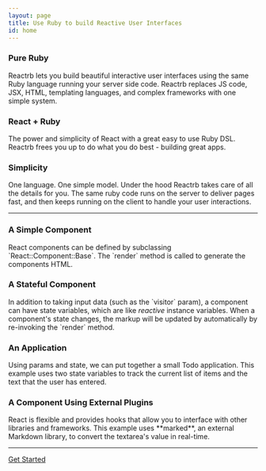 ```yaml
---
layout: page
title: Use Ruby to build Reactive User Interfaces
id: home
---
```


<section class="light home-section">
  <div class="marketing-row">
    <div class="marketing-col">
      <h3>Pure Ruby</h3>
      <p>
        Reactrb lets you build beautiful interactive user interfaces using the same Ruby language running your server side code.  Reactrb replaces JS code, JSX, HTML,
        templating languages, and complex frameworks with one simple system.
      </p>
    </div>
    <div class="marketing-col">
      <h3>React + Ruby</h3>
      <p>
        The power and simplicity of React with a great easy to use Ruby DSL.  Reactrb frees you up to do what you do best - building great apps.
      </p>
    </div>
    <div class="marketing-col">
      <h3>Simplicity</h3>
      <p>
        One language.  One simple model.  Under the hood Reactrb takes care of all the details for you.  The same ruby code runs on the server to deliver pages
        fast, and then keeps running on the client to handle your user interactions.  
      </p>
    </div>
  </div>
</section>
<hr class="home-divider" />
<section class="home-section">
  <div id="examples">
    <div class="example">
      <h3>A Simple Component</h3>
      <p>
        React components can be defined by subclassing `React::Component::Base`.  The `render` method is called to generate the components HTML.
      </p>
      <div id="helloExample"></div>
    </div>
    <div class="example">
      <h3>A Stateful Component</h3>
      <p>
        In addition to taking input data (such as the `visitor` param), a
        component can have state variables, which are like <i>reactive</i> instance variables.
        When a component's state changes, the markup will be
        updated by automatically by re-invoking the `render` method.
      </p>
      <div id="timerExample"></div>
    </div>
    <div class="example">
      <h3>An Application</h3>
      <p>
        Using params and state, we can put together a small Todo application.
        This example uses two state variables to track the current list of items and
        the text that the user has entered.
      </p>
      <div id="todoExample"></div>
    </div>
    <div class="example">
      <h3>A Component Using External Plugins</h3>
      <p>
        React is flexible and provides hooks that allow you to interface with
        other libraries and frameworks. This example uses **marked**, an external
        Markdown library, to convert the textarea's value in real-time.
      </p>
      <div id="markdownExample"></div>
    </div>
  </div>
  <script src="https://cdnjs.cloudflare.com/ajax/libs/marked/0.3.5/marked.min.js"></script>
  <script src="/react/js/examples/hello.js"></script>
  <script src="/react/js/examples/timer.js"></script>
  <script src="/react/js/examples/todo.js"></script>
  <script src="/react/js/examples/markdown.js"></script>
</section>
<hr class="home-divider" />
<section class="home-bottom-section">
  <div class="buttons-unit">
    <a href="docs/getting-started.html" class="button">Get Started</a>
  </div>
</section>
